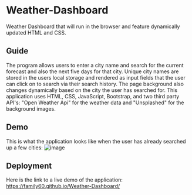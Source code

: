 # Weather-Dashboard
Weather Dashboard that will run in the browser and feature dynamically updated HTML and CSS.

## Guide
The program allows users to enter a city name and search for the current forecast and also the next five days for that city. Unique city names are stored in the users local storage and rendered as input fields that the user can click on to search via their search history. The page background also changes dynamically based on the city the user has searched for. This application uses HTML, CSS, JavaScript, Bootstrap, and two third party API's: "Open Weather Api" for the weather data and "Unsplashed" for the background images.

## Demo
This is what the application looks like when the user has already searched up a few cities:
![image](https://user-images.githubusercontent.com/80120484/195439390-f54efb08-7446-4330-8fc5-61fa58ab34ad.png)

## Deployment
Here is the link to a live demo of the application: https://family60.github.io/Weather-Dashboard/

